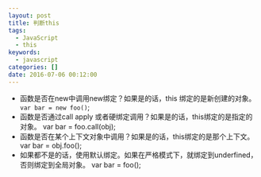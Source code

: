 ```yaml
---
layout: post
title: 判断this
tags:
  - JavaScript
  - this
keywords:
  - javascript
categories: []
date: 2016-07-06 00:12:00
---
```

* 函数是否在new中调用new绑定？如果是的话，this 绑定的是新创建的对象。`var bar = new foo()`;
* 函数是否通过call apply 或者硬绑定调用？如果是的话，this绑定的是指定的对象。 var bar = foo.call(obj);
* 函数是否在某个上下文对象中调用？如果是的话，this绑定的是那个上下文。var bar = obj.foo();
* 如果都不是的话，使用默认绑定。如果在严格模式下，就绑定到underfined，否则绑定到全局对象。 var bar = foo();
<!-- more -->